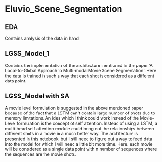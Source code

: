 # Eluvio_Scene_Segmentation

## EDA
Contains analysis of the data in hand

## LGSS_Model_1
Contains the implementation of the architecture mentioned in the paper 'A Local-to-Global Approach to Multi-modal Movie Scene Segmentation'. Here the data is trained is such a way that each shot is considered as a different data point.

## LGSS_Model with SA
A movie level formulation is suggested in the above mentioned paper because of the fact that a LSTM can't contain large number of shots due to memory limitations. An idea which I think could work instead of the Movie-Level formulation is the concept of self attention. Instead of using a LSTM, a multi-head self attention module could bring out the relationships between different shots in a movie in a much better way. 
The architecture is presented in this notebook, but I still need to figure out a way to feed data into the model for which I will need a little bit more time.
Here, each movie will be considered as a single data point with n number of sequences where the sequences are the movie shots.
